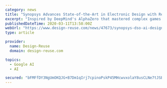 ```yaml
---
category: news
title: "Synopsys Advances State-of-the-Art in Electronic Design with Revolutionary Artificial Intelligence Technology"
excerpt: "Inspired by DeepMind's AlphaZero that mastered complex games like chess or Go, Synopsys' DSO.ai solution is an artificial intelligence and reasoning engine capable of searching for optimization targets in very large solution spaces of chip design."
publishedDateTime: 2020-03-11T13:58:00Z
webUrl: "https://www.design-reuse.com/news/47673/synopsys-dso-ai-design-space-optimization-ai.html"
type: article

provider:
  name: Design-Reuse
  domain: design-reuse.com

topics:
  - Google AI
  - AI

secured: "bFMFfDY3NgUmOKQJG+B7Dm1qIrj7cpinoPskP45MHcwvxolaY8usCLNe7tJSBpYc4y1meVBQxF2j9JbxNAKCVj1pyfMHJVWZROf3skeg8jpfxuVKW0ZvpDoAiATofodtn99aZieVAUo3F5YiMKMJbs0WmvIrLD2Z7xVn+nK39YnYj05026+4OcV2LHgfaFUrxVklvh1DHhctCTvDy4AwlaAtg+Ojm97drn4211SeMgWSh7WL0V75nDuCyqrZ+boYx/njnEMSejGmVz6ivin3SxVubakXGxesOAXG2dtNIWSMjEyw+QtS9Y61AYI5wJoC;YrfKq20R/May3tFBQo+/kA=="
---
```



